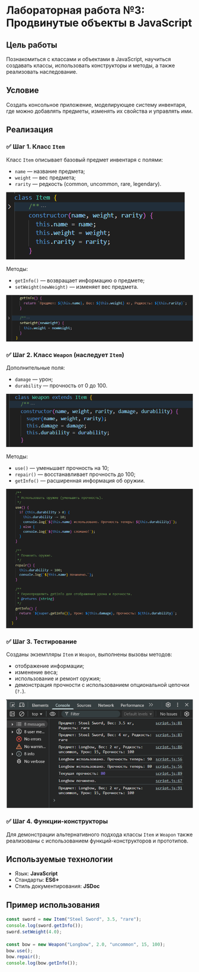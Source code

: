 # Лабораторная работа №3: Продвинутые объекты в JavaScript

## Цель работы
Познакомиться с классами и объектами в JavaScript, научиться создавать классы, использовать конструкторы и методы, а также реализовать наследование.

## Условие
Создать консольное приложение, моделирующее систему инвентаря, где можно добавлять предметы, изменять их свойства и управлять ими.

## Реализация

### ✅ Шаг 1. Класс `Item`
Класс `Item` описывает базовый предмет инвентаря с полями:
- `name` — название предмета;
- `weight` — вес предмета;
- `rarity` — редкость (common, uncommon, rare, legendary).

![alt text](image.png)

Методы:
- `getInfo()` — возвращает информацию о предмете;
- `setWeight(newWeight)` — изменяет вес предмета.

![alt text](image-1.png)

### ✅ Шаг 2. Класс `Weapon` (наследует `Item`)
Дополнительные поля:
- `damage` — урон;
- `durability` — прочность от 0 до 100.

![alt text](image-2.png)

Методы:
- `use()` — уменьшает прочность на 10;
- `repair()` — восстанавливает прочность до 100;
- `getInfo()` — расширенная информация об оружии.

![alt text](image-3.png)

### ✅ Шаг 3. Тестирование
Созданы экземпляры `Item` и `Weapon`, выполнены вызовы методов:
- отображение информации;
- изменение веса;
- использование и ремонт оружия;
- демонстрация прочности с использованием опциональной цепочки (`?.`).

![alt text](image-4.png)

### ✅ Шаг 4. Функции-конструкторы
Для демонстрации альтернативного подхода классы `Item` и `Weapon` также реализованы с использованием функций-конструкторов и прототипов.

## Используемые технологии
- Язык: **JavaScript**
- Стандарты: **ES6+**
- Стиль документирования: **JSDoc**

## Пример использования

```javascript
const sword = new Item("Steel Sword", 3.5, "rare");
console.log(sword.getInfo());
sword.setWeight(4.0);

const bow = new Weapon("Longbow", 2.0, "uncommon", 15, 100);
bow.use();
bow.repair();
console.log(bow.getInfo());